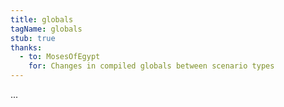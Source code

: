 ```yaml
---
title: globals
tagName: globals
stub: true
thanks:
  - to: MosesOfEgypt
    for: Changes in compiled globals between scenario types
---
```

...

